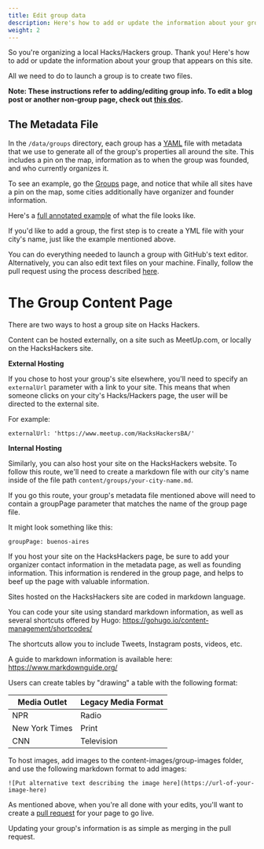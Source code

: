 ```yaml
---
title: Edit group data
description: Here's how to add or update the information about your group that appears on this site.
weight: 2
---
```


So you're organizing a local Hacks/Hackers group. Thank you! Here's how to add or update the information about your group that appears on this site.

All we need to do to launch a group is to create two files.

**Note: These instructions refer to adding/editing group info. To edit a blog post or another non-group page, check out [this doc][1].**

## The Metadata File

In the `/data/groups` directory, each group has a [YAML][2] file with metadata
 that we use to generate all of the group's properties all around the site.
 This includes a pin on the map, information as to when the group was founded,
 and who currently organizes it.

 To see an example, go the [Groups][3] page, and notice that while all sites
 have a pin on the map, some cities additionally have organizer and founder
 information.

 Here's a [full annotated example][4] of what the file looks like.

 If you'd like to add a group, the first step is to create a YML file with
 your city's name, just like the example mentioned above.

You can do everything needed to launch a group with GitHub's text editor.
Alternatively, you can also edit text files on your machine. Finally,
follow the pull request using the process described [here][1].

# The Group Content Page
There are two ways to host a group site on Hacks Hackers.

Content can be hosted externally, on a site such as MeetUp.com, or locally
on the HacksHackers site.

**External Hosting**

If you chose to host your group's site elsewhere, you'll need to
specify an `externalUrl` parameter with a link to your site. This means
that when someone clicks on your city's Hacks/Hackers page, the user will be
directed to the external site.

For example:
```
externalUrl: 'https://www.meetup.com/HacksHackersBA/'
```

**Internal Hosting**

Similarly, you can also host your site on the HacksHackers website. To follow
this route, we'll need to create a markdown file with our city's name inside
of the file path `content/groups/your-city-name.md`.

If you go this route, your group's metadata file mentioned above will need to
contain a groupPage parameter that matches the name of the group page file.

It might look something like this:
```
groupPage: buenos-aires
```

If you host your site on the HacksHackers page, be sure to add your organizer
contact information in the metadata page, as well as founding information.
This information is rendered in the group page, and helps to beef up the page
with valuable information.

Sites hosted on the HacksHackers site are coded in markdown language.

You can code your site using standard markdown information, as well as several
shortcuts offered by Hugo: https://gohugo.io/content-management/shortcodes/

The shortcuts allow you to include Tweets, Instagram posts, videos, etc.

A guide to markdown information is available here: https://www.markdownguide.org/

Users can create tables by "drawing" a table with the following format:


| **Media Outlet**  | **Legacy Media Format** |  
|------|---------|
| NPR            | Radio       |
| New York Times |  Print      |   
|  CNN           |  Television |  


To host images, add images to the content-images/group-images folder, and use
the following markdown format to add images:
```
![Put alternative text describing the image here](https://url-of-your-image-here)
```

As mentioned above, when you're all done with your edits, you'll
want to  create a [pull request][1] for your page to go live.

Updating your group's information is as simple as merging in the pull request.

[1]: /hack-this-site/edit-a-page/
[2]: http://www.yaml.org/start.html
[3]: /groups
[4]: https://github.com/hackshackers/hackshackers-hugo/blob/master/content/data/groups/example-group.yml
[5]: https://github.com/hackshackers/hackshackers-hugo/blob/master/content/groups/example-group.md
